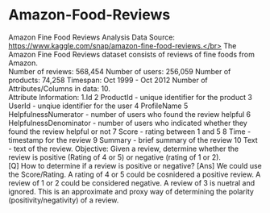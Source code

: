 # Amazon-Food-Reviews
Amazon Fine Food Reviews Analysis Data Source: https://www.kaggle.com/snap/amazon-fine-food-reviews.</br>
The Amazon Fine Food Reviews dataset consists of reviews of fine foods from Amazon.</br>
Number of reviews: 568,454 Number of users: 256,059 Number of products: 74,258 Timespan: Oct 1999 - Oct 2012 Number of Attributes/Columns in data: 10. </br>
Attribute Information: 1.Id 2 ProductId - unique identifier for the product 3 UserId - unqiue identifier for the user 4 ProfileName 5 HelpfulnessNumerator - number of users who found the review helpful 6 HelpfulnessDenominator - number of users who indicated whether they found the review helpful or not 7 Score - rating between 1 and 5 8 Time - timestamp for the review 9 Summary - brief summary of the review 10 Text - text of the review. 
Objective: Given a review, determine whether the review is positive (Rating of 4 or 5) or negative (rating of 1 or 2).  </br>
[Q] How to determine if a review is positive or negative? [Ans] We could use the Score/Rating. A rating of 4 or 5 could be cosnidered a positive review. A review of 1 or 2 could be considered negative. A review of 3 is nuetral and ignored. This is an approximate and proxy way of determining the polarity (positivity/negativity) of a review.
